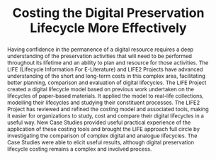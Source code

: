 ---
abstract: Having confidence in the permanence of a digital resource requires a deep
  understanding of the preservation activities that will need to be performed throughout
  its lifetime and an ability to plan and resource for those activities. The LIFE
  (Lifecycle Information For E-Literature) and LIFE2 Projects have advanced understanding
  of the short and long-term costs in this complex area, facilitating better planning,
  comparison and evaluation of digital lifecycles. The LIFE Project created a digital
  lifecycle model based on previous work undertaken on the lifecycles of paper-based
  materials. It applied the model to real-life collections, modelling their lifecycles
  and studying their constituent processes. The LIFE2 Project has reviewed and refined
  the costing model and associated tools, making it easier for organizations to study,
  cost and compare their digital lifecycles in a useful way. New Case Studies provided
  useful practical experience of the application of these costing tools and brought
  the LIFE approach full circle by investigating the comparison of complex digital
  and analogue lifecycles. The Case Studies were able to elicit useful results, although
  digital preservation lifecycle costing remains a complex and involved process.
creators:
- Wheatley, Paul
date: null
document_url: https://services.phaidra.univie.ac.at/api/object/o:294138/download
grand_parent: iPRES
institutions: []
keywords:
- london
landing_page_url: https://phaidra.univie.ac.at/o:294138
language: eng
layout: publication
license: CC BY-SA 3.0 AT
notes_url: null
parent: iPRES 2008
publication_type: paper
size: 41055
slides_url: null
source_name: iPRES
stream_url: null
title: Costing the Digital Preservation Lifecycle More Effectively
year: 2008
---